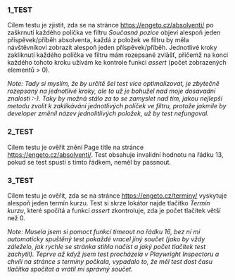 ### 1_TEST

Cílem testu je zjistit, zda se na stránce https://engeto.cz/absolventi/ po zaškrnutí každého políčka ve filtru _Současná pozice_ objeví alespoň jeden příspěvek/příběh absolventa, každá z položek ve filtru by měla návštěvníkovi zobrazit alespoň jeden příspěvek/příběh. Jednotlivé kroky zakliknutí každého políčka ve filtru mám rozepsané zvlášť, přičemž na konci každého tohoto kroku užívám ke kontrole funkci _assert_ (počet zobrazených elementů > 0).

_Note: Tady si myslím, že by určitě šel test více optimalizovat, je zbytečně rozepsaný na jednotlivé kroky, ale to už je bohužel nad moje dosavadní znalosti :-). Taky by možná stálo za to se zamyslet nad tím, jakou nejlepší metodu zvolit k zaklikávání jednotlivých políček ve filtru, protože jakmile by developer změnil název jednolitlivých položek, už by test nefungoval._

### 2_TEST

Cílem testu je ověřit znění Page title na stránce https://engeto.cz/absolventi/. Test obsahuje invalidní hodnotu na řádku 13, pokud se test spustí s tímto řádkem, neměl by passnout.

### 3_TEST

Cílem testu je ověřit, zda se na stránce https://engeto.cz/terminy/ vyskytuje alespoň jeden termín kurzu. Test si skrze lokátor najde tlačítko _Termín kurzu_, které spočítá a funkcí _assert_ zkontroluje, zda je počet tlačítek větší než 0.

_Note: Musela jsem si pomoct funkcí timeout na řádku 16, bez ní mi automaticky spuštěný test pokaždé vracel jiný součet (jako by vždy záleželo, jak rychle se stránka stihla načíst a jaký počet tlačítek test zachytil). Teprve až když jsem test procházela v Playwright Inspectoru a chvíli na stránce s termíny počkala, vypadalo to, že měl test dost času tlačítka spočítat a vrátil mi správný součet._
